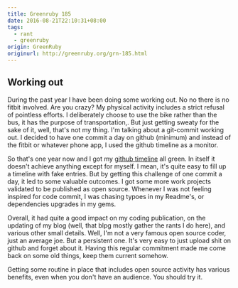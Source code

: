 ```yaml
---
title: Greenruby 185
date: 2016-08-21T22:10:31+08:00
tags:
  - rant
  - greenruby
origin: GreenRuby
originurl: http://greenruby.org/grn-185.html
---
```

## Working out

During the past year I have been doing some working out. No no there is no
fitbit involved. Are you crazy? My physical activity includes a strict refusal
of pointless efforts. I deliberately choose to use the bike rather than the
bus, it has the purpose of transportation,. But just getting sweaty for the
sake of it, well, that's not my thing. I'm talking about a git-commit working
out. I decided to have one commit a day on github (minimum) and instead of the
fitbit or whatever phone app, I used the github timeline as a monitor.

So that's one year now and I got my [github
timeline](https://github.com/mose/) all green. In itself it doesn't achieve
anything except for myself. I mean, it's quite easy to fill up a timeline with
fake entries. But by getting this challenge of one commit a day, it led to
some valuable outcomes. I got some more work projects validated to be
published as open source. Whenever I was not feeling inspired for code commit,
I was chasing typoes in my Readme's, or dependencies upgrades in my gems.

Overall, it had quite a good impact on my coding publication, on the updating
of my blog (well, that blpg mostly gather the rants I do here), and various
other small details. Well, I'm not a very famous open source coder, just an
average joe. But a persistent one. It's very easy to just upload shit on
github and forget about it. Having this regular commitment made me come back
on some old things, keep them current somehow.

Getting some routine in place that includes open source activity has various
benefits, even when you don't have an audience. You should try it.
